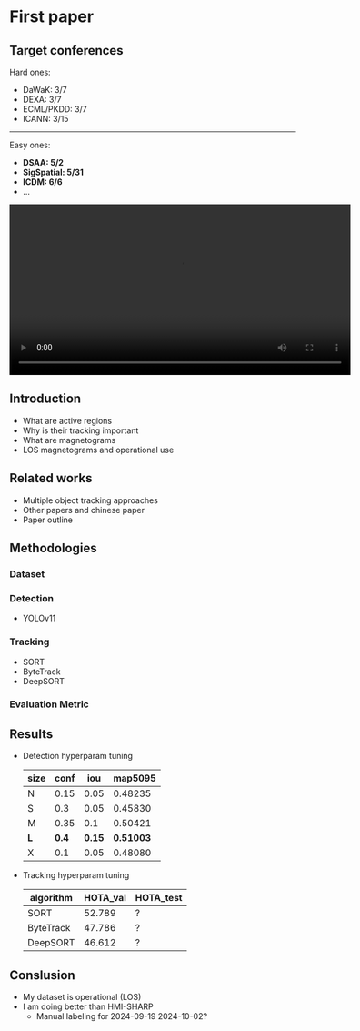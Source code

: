 # First paper

## Target conferences
Hard ones:
- DaWaK: 3/7
- DEXA: 3/7
- ECML/PKDD: 3/7
- ICANN: 3/15
<hr/>
Easy ones:

- **DSAA: 5/2**
- **SigSpatial: 5/31**
- **ICDM: 6/6**
- ...

<video controls width="600">
  <source src="resources/13/test_all.mp4" type="video/mp4">
  Your browser does not support the video tag.
</video>


## Introduction
- What are active regions
- Why is their tracking important
- What are magnetograms
- LOS magnetograms and operational use


## Related works
- Multiple object tracking approaches
- Other papers and chinese paper
- Paper outline

## Methodologies

### Dataset
### Detection
- YOLOv11
### Tracking
- SORT
- ByteTrack
- DeepSORT
### Evaluation Metric

## Results
- Detection hyperparam tuning

    |size|conf|iou|map5095|
    |----|----|---|-------|
    |N   |0.15|0.05|0.48235|
    |S   |0.3 |0.05|0.45830|
    |M   |0.35|0.1 |0.50421|
    |**L**|**0.4**|**0.15**|**0.51003**|
    |X   |0.1 |0.05|0.48080|

- Tracking hyperparam tuning

    |algorithm|HOTA_val|HOTA_test|
    |---------|--------|---------|
    |SORT     |52.789  |?   |
    |ByteTrack|47.786  |?   |
    |DeepSORT |46.612  |?   |

## Conslusion
- My dataset is operational (LOS)
- I am doing better than HMI-SHARP
    - Manual labeling for 2024-09-19 2024-10-02?